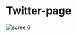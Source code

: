 # Twitter-page

![scree 6](https://github.com/aishwaryaishu009/Twitter-page/assets/145924163/e91b37d0-16a5-4255-b7ea-2a06695ffa53)
